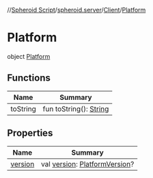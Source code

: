 //[Spheroid Script](../../../index.md)/[spheroid.server](../../index.md)/[Client](../index.md)/[Platform](index.md)



# Platform  
 object [Platform](index.md)   


## Functions  
  
|  Name|  Summary| 
|---|---|
| toString| fun toString(): [String](../../../spheroid/-string/index.md)  <br>


## Properties  
  
|  Name|  Summary| 
|---|---|
| [version](index.md#spheroid.server/Client.Platform/version/#/PointingToDeclaration/)|  val [version](index.md#spheroid.server/Client.Platform/version/#/PointingToDeclaration/): [PlatformVersion](../../../spheroid/-platform-version/index.md)?   <br>

